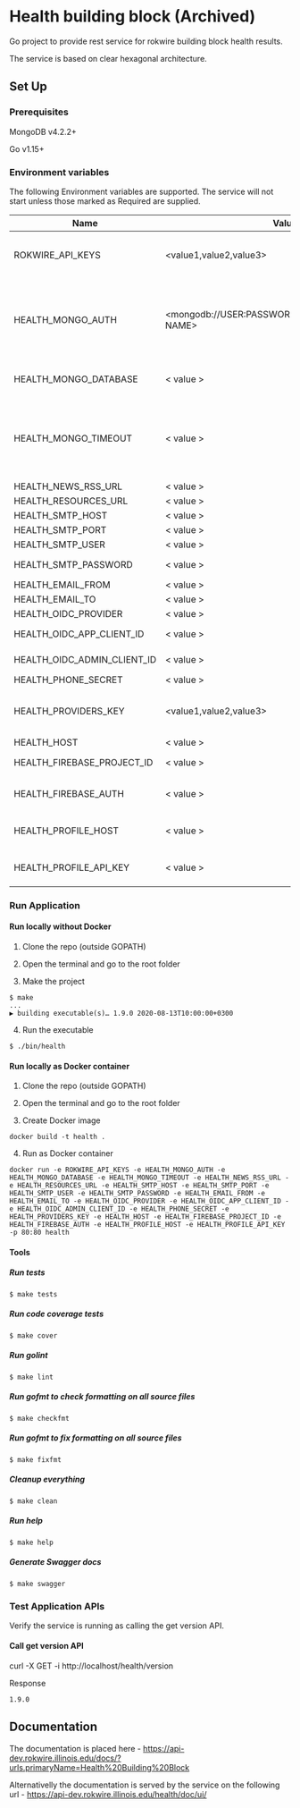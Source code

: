 # Health building block (Archived)

Go project to provide rest service for rokwire building block health results.

The service is based on clear hexagonal architecture.

## Set Up

### Prerequisites

MongoDB v4.2.2+

Go v1.15+

### Environment variables
The following Environment variables are supported. The service will not start unless those marked as Required are supplied.

Name|Value|Required|Description
---|---|---|---
ROKWIRE_API_KEYS | <value1,value2,value3> | yes | Comma separated list of rokwire api keys
HEALTH_MONGO_AUTH | <mongodb://USER:PASSWORD@HOST:PORT/DATABASE NAME> | yes | MongoDB authentication string. The user must have read/write privileges.
HEALTH_MONGO_DATABASE | < value > | yes | MongoDB database name
HEALTH_MONGO_TIMEOUT | < value > | no | MongoDB timeout in milliseconds. Set default value(500 milliseconds) if omitted
HEALTH_NEWS_RSS_URL | < value > | yes | News RSS url
HEALTH_RESOURCES_URL | < value > | yes | Resources url
HEALTH_SMTP_HOST | < value > | yes | SMTP host
HEALTH_SMTP_PORT | < value > | yes | SMTP port
HEALTH_SMTP_USER | < value > | yes | SMTP user
HEALTH_SMTP_PASSWORD | < value > | yes | SMTP password
HEALTH_EMAIL_FROM | < value > | yes | Email from
HEALTH_EMAIL_TO | < value > | yes | Email to
HEALTH_OIDC_PROVIDER | < value > | yes | OIDC provider
HEALTH_OIDC_APP_CLIENT_ID | < value > | yes | OIDC app client id
HEALTH_OIDC_ADMIN_CLIENT_ID | < value > | yes | OIDC admin client id
HEALTH_PHONE_SECRET | < value > | yes | Phone secret
HEALTH_PROVIDERS_KEY | <value1,value2,value3> | yes | Comma separated list of providers api keys
HEALTH_HOST | < value > | yes | Host
HEALTH_FIREBASE_PROJECT_ID | < value > | yes | Firebase project ID
HEALTH_FIREBASE_AUTH | < value > | yes | Firebase authentication file content
HEALTH_PROFILE_HOST | < value > | yes | Profile building block host
HEALTH_PROFILE_API_KEY | < value > | yes | Profile building block api key

### Run Application

#### Run locally without Docker

1. Clone the repo (outside GOPATH)

2. Open the terminal and go to the root folder
  
3. Make the project  
```
$ make
...
▶ building executable(s)… 1.9.0 2020-08-13T10:00:00+0300
```

4. Run the executable
```
$ ./bin/health
```

#### Run locally as Docker container

1. Clone the repo (outside GOPATH)

2. Open the terminal and go to the root folder
  
3. Create Docker image  
```
docker build -t health .
```
4. Run as Docker container
```
docker run -e ROKWIRE_API_KEYS -e HEALTH_MONGO_AUTH -e HEALTH_MONGO_DATABASE -e HEALTH_MONGO_TIMEOUT -e HEALTH_NEWS_RSS_URL -e HEALTH_RESOURCES_URL -e HEALTH_SMTP_HOST -e HEALTH_SMTP_PORT -e HEALTH_SMTP_USER -e HEALTH_SMTP_PASSWORD -e HEALTH_EMAIL_FROM -e HEALTH_EMAIL_TO -e HEALTH_OIDC_PROVIDER -e HEALTH_OIDC_APP_CLIENT_ID -e HEALTH_OIDC_ADMIN_CLIENT_ID -e HEALTH_PHONE_SECRET -e HEALTH_PROVIDERS_KEY -e HEALTH_HOST -e HEALTH_FIREBASE_PROJECT_ID -e HEALTH_FIREBASE_AUTH -e HEALTH_PROFILE_HOST -e HEALTH_PROFILE_API_KEY -p 80:80 health
```

#### Tools

##### Run tests
```
$ make tests
```

##### Run code coverage tests
```
$ make cover
```

##### Run golint
```
$ make lint
```

##### Run gofmt to check formatting on all source files
```
$ make checkfmt
```

##### Run gofmt to fix formatting on all source files
```
$ make fixfmt
```

##### Cleanup everything
```
$ make clean
```

##### Run help
```
$ make help
```

##### Generate Swagger docs
```
$ make swagger
```

### Test Application APIs

Verify the service is running as calling the get version API.

#### Call get version API

curl -X GET -i http://localhost/health/version

Response
```
1.9.0
```

## Documentation

The documentation is placed here - https://api-dev.rokwire.illinois.edu/docs/?urls.primaryName=Health%20Building%20Block

Alternativelly the documentation is served by the service on the following url - https://api-dev.rokwire.illinois.edu/health/doc/ui/
